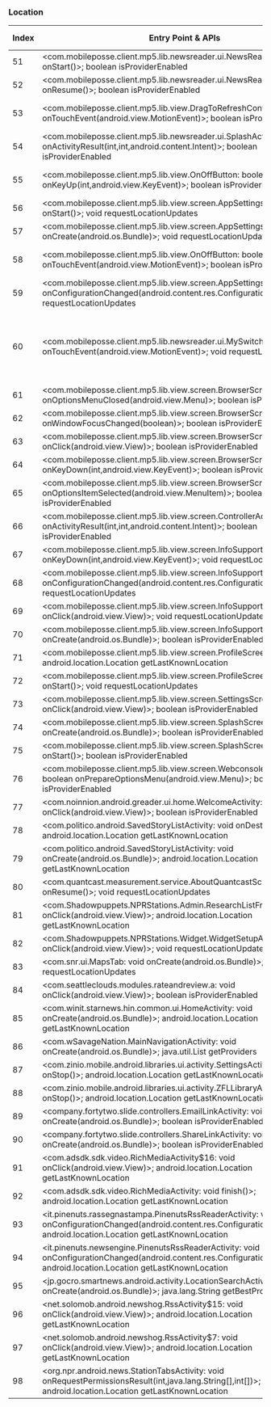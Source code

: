 ### Location
| Index | Entry Point & APIs | Screen shot | Resource id | Label |
| ------------- | ------------- | ------------- |-------------|-------------|
| 51 | <com.mobileposse.client.mp5.lib.newsreader.ui.NewsReaderActivity: void onStart()>; boolean isProviderEnabled | ![](C:\Users\hfu\Documents\COSMOS\output\py\Play_win8\News_Magazines\com.mobitiles.client\com.mobileposse.client.mp5.lib.newsreader.ui.NewsReaderActivity.png) |  | |
| 52 | <com.mobileposse.client.mp5.lib.newsreader.ui.NewsReaderActivity: void onResume()>; boolean isProviderEnabled | ![](C:\Users\hfu\Documents\COSMOS\output\py\Play_win8\News_Magazines\com.mobitiles.client\com.mobileposse.client.mp5.lib.newsreader.ui.NewsReaderActivity.png) |  | |
| 53 | <com.mobileposse.client.mp5.lib.view.DragToRefreshContainer: boolean onTouchEvent(android.view.MotionEvent)>; boolean isProviderEnabled | ![](C:\Users\hfu\Documents\COSMOS\output\py\Play_win8\News_Magazines\com.mobitiles.client\com.mobileposse.client.mp5.lib.newsreader.ui.NewsReaderActivity.png) | {'2131689601': <sensitive_component.SensitiveComponent.SensitiveView object at 0x0A3C26F0>} | |
| 54 | <com.mobileposse.client.mp5.lib.newsreader.ui.SplashActivity: void onActivityResult(int,int,android.content.Intent)>; boolean isProviderEnabled | ![](C:\Users\hfu\Documents\COSMOS\output\py\Play_win8\News_Magazines\com.mobitiles.client\com.mobileposse.client.mp5.lib.newsreader.ui.SplashActivity.png) |  | |
| 55 | <com.mobileposse.client.mp5.lib.view.OnOffButton: boolean onKeyUp(int,android.view.KeyEvent)>; boolean isProviderEnabled | ![](C:\Users\hfu\Documents\COSMOS\output\py\Play_win8\News_Magazines\com.mobitiles.client\com.mobileposse.client.mp5.lib.view.screen.InfoSupportScreen.png) | {'2131689953': <sensitive_component.SensitiveComponent.SensitiveView object at 0x0A224390>} | |
| 56 | <com.mobileposse.client.mp5.lib.view.screen.AppSettingsScreen: void onStart()>; void requestLocationUpdates | ![](C:\Users\hfu\Documents\COSMOS\output\py\Play_win8\News_Magazines\com.mobitiles.client\com.mobileposse.client.mp5.lib.view.screen.AppSettingsScreen.png) |  | |
| 57 | <com.mobileposse.client.mp5.lib.view.screen.AppSettingsScreen: void onCreate(android.os.Bundle)>; void requestLocationUpdates | ![](C:\Users\hfu\Documents\COSMOS\output\py\Play_win8\News_Magazines\com.mobitiles.client\com.mobileposse.client.mp5.lib.view.screen.AppSettingsScreen.png) |  | |
| 58 | <com.mobileposse.client.mp5.lib.view.OnOffButton: boolean onTouchEvent(android.view.MotionEvent)>; boolean isProviderEnabled | ![](C:\Users\hfu\Documents\COSMOS\output\py\Play_win8\News_Magazines\com.mobitiles.client\com.mobileposse.client.mp5.lib.view.screen.InfoSupportScreen.png) | {'2131689953': <sensitive_component.SensitiveComponent.SensitiveView object at 0x0A224950>} | |
| 59 | <com.mobileposse.client.mp5.lib.view.screen.AppSettingsScreen: void onConfigurationChanged(android.content.res.Configuration)>; void requestLocationUpdates | ![](C:\Users\hfu\Documents\COSMOS\output\py\Play_win8\News_Magazines\com.mobitiles.client\com.mobileposse.client.mp5.lib.view.screen.AppSettingsScreen.png) |  | |
| 60 | <com.mobileposse.client.mp5.lib.newsreader.ui.MySwitch: boolean onTouchEvent(android.view.MotionEvent)>; void requestLocationUpdates | ![](C:\Users\hfu\Documents\COSMOS\output\py\Play_win8\News_Magazines\com.mobitiles.client\com.mobileposse.client.mp5.lib.view.screen.AppSettingsScreen.png) | {'2131689647': <sensitive_component.SensitiveComponent.SensitiveView object at 0x0A4E9830>, '2131689646': <sensitive_component.SensitiveComponent.SensitiveView object at 0x0A4E96F0>, '2131689648': <sensitive_component.SensitiveComponent.SensitiveView object at 0x0A4E9ED0>} | |
| 61 | <com.mobileposse.client.mp5.lib.view.screen.BrowserScreen: void onOptionsMenuClosed(android.view.Menu)>; boolean isProviderEnabled | ![](C:\Users\hfu\Documents\COSMOS\output\py\Play_win8\News_Magazines\com.mobitiles.client\com.mobileposse.client.mp5.lib.view.screen.BrowserScreen.png) |  | |
| 62 | <com.mobileposse.client.mp5.lib.view.screen.BrowserScreen: void onWindowFocusChanged(boolean)>; boolean isProviderEnabled | ![](C:\Users\hfu\Documents\COSMOS\output\py\Play_win8\News_Magazines\com.mobitiles.client\com.mobileposse.client.mp5.lib.view.screen.BrowserScreen.png) |  | |
| 63 | <com.mobileposse.client.mp5.lib.view.screen.BrowserScreen: void onClick(android.view.View)>; boolean isProviderEnabled | ![](C:\Users\hfu\Documents\COSMOS\output\py\Play_win8\News_Magazines\com.mobitiles.client\com.mobileposse.client.mp5.lib.view.screen.BrowserScreen.png) |  | |
| 64 | <com.mobileposse.client.mp5.lib.view.screen.BrowserScreen: boolean onKeyDown(int,android.view.KeyEvent)>; boolean isProviderEnabled | ![](C:\Users\hfu\Documents\COSMOS\output\py\Play_win8\News_Magazines\com.mobitiles.client\com.mobileposse.client.mp5.lib.view.screen.BrowserScreen.png) |  | |
| 65 | <com.mobileposse.client.mp5.lib.view.screen.BrowserScreen: boolean onOptionsItemSelected(android.view.MenuItem)>; boolean isProviderEnabled | ![](C:\Users\hfu\Documents\COSMOS\output\py\Play_win8\News_Magazines\com.mobitiles.client\com.mobileposse.client.mp5.lib.view.screen.BrowserScreen.png) |  | |
| 66 | <com.mobileposse.client.mp5.lib.view.screen.ControllerActivity: void onActivityResult(int,int,android.content.Intent)>; boolean isProviderEnabled | ![](C:\Users\hfu\Documents\COSMOS\output\py\Play_win8\News_Magazines\com.mobitiles.client\com.mobileposse.client.mp5.lib.view.screen.ControllerActivity.png) |  | |
| 67 | <com.mobileposse.client.mp5.lib.view.screen.InfoSupportScreen: boolean onKeyDown(int,android.view.KeyEvent)>; void requestLocationUpdates | ![](C:\Users\hfu\Documents\COSMOS\output\py\Play_win8\News_Magazines\com.mobitiles.client\com.mobileposse.client.mp5.lib.view.screen.InfoSupportScreen.png) |  | |
| 68 | <com.mobileposse.client.mp5.lib.view.screen.InfoSupportScreen: void onConfigurationChanged(android.content.res.Configuration)>; void requestLocationUpdates | ![](C:\Users\hfu\Documents\COSMOS\output\py\Play_win8\News_Magazines\com.mobitiles.client\com.mobileposse.client.mp5.lib.view.screen.InfoSupportScreen.png) |  | |
| 69 | <com.mobileposse.client.mp5.lib.view.screen.InfoSupportScreen: void onClick(android.view.View)>; void requestLocationUpdates | ![](C:\Users\hfu\Documents\COSMOS\output\py\Play_win8\News_Magazines\com.mobitiles.client\com.mobileposse.client.mp5.lib.view.screen.InfoSupportScreen.png) |  | |
| 70 | <com.mobileposse.client.mp5.lib.view.screen.InfoSupportScreen: void onCreate(android.os.Bundle)>; boolean isProviderEnabled | ![](C:\Users\hfu\Documents\COSMOS\output\py\Play_win8\News_Magazines\com.mobitiles.client\com.mobileposse.client.mp5.lib.view.screen.InfoSupportScreen.png) |  | |
| 71 | <com.mobileposse.client.mp5.lib.view.screen.ProfileScreen: void finish()>; android.location.Location getLastKnownLocation | ![](C:\Users\hfu\Documents\COSMOS\output\py\Play_win8\News_Magazines\com.mobitiles.client\com.mobileposse.client.mp5.lib.view.screen.ProfileScreen.png) |  | |
| 72 | <com.mobileposse.client.mp5.lib.view.screen.ProfileScreen: void onStart()>; void requestLocationUpdates | ![](C:\Users\hfu\Documents\COSMOS\output\py\Play_win8\News_Magazines\com.mobitiles.client\com.mobileposse.client.mp5.lib.view.screen.ProfileScreen.png) |  | |
| 73 | <com.mobileposse.client.mp5.lib.view.screen.SettingsScreen: void onClick(android.view.View)>; boolean isProviderEnabled | ![](C:\Users\hfu\Documents\COSMOS\output\py\Play_win8\News_Magazines\com.mobitiles.client\com.mobileposse.client.mp5.lib.view.screen.SettingsScreen.png) |  | |
| 74 | <com.mobileposse.client.mp5.lib.view.screen.SplashScreen: void onCreate(android.os.Bundle)>; boolean isProviderEnabled | ![](C:\Users\hfu\Documents\COSMOS\output\py\Play_win8\News_Magazines\com.mobitiles.client\com.mobileposse.client.mp5.lib.view.screen.SplashScreen.png) |  | |
| 75 | <com.mobileposse.client.mp5.lib.view.screen.SplashScreen: void onStart()>; boolean isProviderEnabled | ![](C:\Users\hfu\Documents\COSMOS\output\py\Play_win8\News_Magazines\com.mobitiles.client\com.mobileposse.client.mp5.lib.view.screen.SplashScreen.png) |  | |
| 76 | <com.mobileposse.client.mp5.lib.view.screen.WebconsoleLogViewScreen: boolean onPrepareOptionsMenu(android.view.Menu)>; boolean isProviderEnabled | ![](C:\Users\hfu\Documents\COSMOS\output\py\Play_win8\News_Magazines\com.mobitiles.client\com.mobileposse.client.mp5.lib.view.screen.WebconsoleLogViewScreen.png) |  | |
| 77 | <com.noinnion.android.greader.ui.home.WelcomeActivity: void onClick(android.view.View)>; boolean isProviderEnabled | ![](C:\Users\hfu\Documents\COSMOS\output\py\Play_win8\News_Magazines\com.noinnion.android.greader.reader\com.noinnion.android.greader.ui.home.WelcomeActivity.png) |  | |
| 78 | <com.politico.android.SavedStoryListActivity: void onDestroy()>; android.location.Location getLastKnownLocation | ![](C:\Users\hfu\Documents\COSMOS\output\py\Play_win8\News_Magazines\com.politico.android\com.politico.android.SavedStoryListActivity.png) |  | |
| 79 | <com.politico.android.SavedStoryListActivity: void onCreate(android.os.Bundle)>; android.location.Location getLastKnownLocation | ![](C:\Users\hfu\Documents\COSMOS\output\py\Play_win8\News_Magazines\com.politico.android\com.politico.android.SavedStoryListActivity.png) |  | |
| 80 | <com.quantcast.measurement.service.AboutQuantcastScreen: void onResume()>; void requestLocationUpdates | ![](C:\Users\hfu\Documents\COSMOS\output\py\Play_win8\News_Magazines\com.salon.salonapp\com.quantcast.measurement.service.AboutQuantcastScreen.png) |  | |
| 81 | <com.Shadowpuppets.NPRStations.Admin.ResearchListFragment: void onClick(android.view.View)>; android.location.Location getLastKnownLocation | ![](C:\Users\hfu\Documents\COSMOS\output\py\Play_win8\News_Magazines\com.Shadowpuppets.NPRStations\com.Shadowpuppets.NPRStations.Admin.AdminResearchMainActivity.png) | {'2131099735': <sensitive_component.SensitiveComponent.SensitiveView object at 0x0AEFCCF0>} | |
| 82 | <com.Shadowpuppets.NPRStations.Widget.WidgetSetupActivity: void onClick(android.view.View)>; void requestLocationUpdates | ![](C:\Users\hfu\Documents\COSMOS\output\py\Play_win8\News_Magazines\com.Shadowpuppets.NPRStations\com.Shadowpuppets.NPRStations.Widget.WidgetSetupActivity.png) |  | |
| 83 | <com.snr.ui.MapsTab: void onCreate(android.os.Bundle)>; void requestLocationUpdates | ![](C:\Users\hfu\Documents\COSMOS\output\py\Play_win8\News_Magazines\com.snr\com.snr.ui.MapsTab.png) |  | |
| 84 | <com.seattleclouds.modules.rateandreview.a: void onClick(android.view.View)>; boolean isProviderEnabled | ![](C:\Users\hfu\Documents\COSMOS\output\py\Play_win8\News_Magazines\com.today.worldnews\com.seattleclouds.modules.rateandreview.NewRateAndCommentActivity.png) |  | |
| 85 | <com.winit.starnews.hin.common.ui.HomeActivity: void onCreate(android.os.Bundle)>; android.location.Location getLastKnownLocation | ![](C:\Users\hfu\Documents\COSMOS\output\py\Play_win8\News_Magazines\com.winit.starnews.hin\com.winit.starnews.hin.common.ui.HomeActivity.png) |  | |
| 86 | <com.wSavageNation.MainNavigationActivity: void onCreate(android.os.Bundle)>; java.util.List getProviders | ![](C:\Users\hfu\Documents\COSMOS\output\py\Play_win8\News_Magazines\com.wSavageNation\com.wSavageNation.MainNavigationActivity.png) |  | |
| 87 | <com.zinio.mobile.android.libraries.ui.activity.SettingsActivity: void onStop()>; android.location.Location getLastKnownLocation | ![](C:\Users\hfu\Documents\COSMOS\output\py\Play_win8\News_Magazines\com.zinio.mobile.android.libraries\com.zinio.mobile.android.libraries.ui.activity.SettingsActivity.png) |  | |
| 88 | <com.zinio.mobile.android.libraries.ui.activity.ZFLLibraryActivity: void onStop()>; android.location.Location getLastKnownLocation | ![](C:\Users\hfu\Documents\COSMOS\output\py\Play_win8\News_Magazines\com.zinio.mobile.android.libraries\com.zinio.mobile.android.libraries.ui.activity.ZFLLibraryActivity.png) |  | |
| 89 | <company.fortytwo.slide.controllers.EmailLinkActivity: void onCreate(android.os.Bundle)>; boolean isProviderEnabled | ![](C:\Users\hfu\Documents\COSMOS\output\py\Play_win8\News_Magazines\company.fortytwo.slide.app\company.fortytwo.slide.controllers.EmailLinkActivity.png) |  | |
| 90 | <company.fortytwo.slide.controllers.ShareLinkActivity: void onCreate(android.os.Bundle)>; boolean isProviderEnabled | ![](C:\Users\hfu\Documents\COSMOS\output\py\Play_win8\News_Magazines\company.fortytwo.slide.app\company.fortytwo.slide.controllers.ShareLinkActivity.png) |  | |
| 91 | <com.adsdk.sdk.video.RichMediaActivity$16: void onClick(android.view.View)>; android.location.Location getLastKnownLocation | ![](C:\Users\hfu\Documents\COSMOS\output\py\Play_win8\News_Magazines\it.pinenuts.technews\com.adsdk.sdk.video.RichMediaActivity.png) |  | |
| 92 | <com.adsdk.sdk.video.RichMediaActivity: void finish()>; android.location.Location getLastKnownLocation | ![](C:\Users\hfu\Documents\COSMOS\output\py\Play_win8\News_Magazines\it.pinenuts.technews\com.adsdk.sdk.video.RichMediaActivity.png) |  | |
| 93 | <it.pinenuts.rassegnastampa.PinenutsRssReaderActivity: void onConfigurationChanged(android.content.res.Configuration)>; android.location.Location getLastKnownLocation | ![](C:\Users\hfu\Documents\COSMOS\output\py\Play_win8\News_Magazines\it.pinenuts.rassegnastampa\it.pinenuts.rassegnastampa.PinenutsRssReaderActivity.png) |  | |
| 94 | <it.pinenuts.newsengine.PinenutsRssReaderActivity: void onConfigurationChanged(android.content.res.Configuration)>; android.location.Location getLastKnownLocation | ![](C:\Users\hfu\Documents\COSMOS\output\py\Play_win8\News_Magazines\it.pinenuts.technews\it.pinenuts.newsengine.PinenutsRssReaderActivity.png) |  | |
| 95 | <jp.gocro.smartnews.android.activity.LocationSearchActivity: void onCreate(android.os.Bundle)>; java.lang.String getBestProvider | ![](C:\Users\hfu\Documents\COSMOS\output\py\Play_win8\News_Magazines\jp.gocro.smartnews.android\jp.gocro.smartnews.android.activity.LocationSearchActivity.png) |  | |
| 96 | <net.solomob.android.newshog.RssActivity$15: void onClick(android.view.View)>; android.location.Location getLastKnownLocation | ![](C:\Users\hfu\Documents\COSMOS\output\py\Play_win8\News_Magazines\net.solomob.android.newshog\net.solomob.android.newshog.RssActivity.png) |  | |
| 97 | <net.solomob.android.newshog.RssActivity$7: void onClick(android.view.View)>; android.location.Location getLastKnownLocation | ![](C:\Users\hfu\Documents\COSMOS\output\py\Play_win8\News_Magazines\net.solomob.android.newshog\net.solomob.android.newshog.RssActivity.png) | {'2131558474': <sensitive_component.SensitiveComponent.SensitiveView object at 0x0AEBE450>} | |
| 98 | <org.npr.android.news.StationTabsActivity: void onRequestPermissionsResult(int,java.lang.String[],int[])>; android.location.Location getLastKnownLocation | ![](C:\Users\hfu\Documents\COSMOS\output\py\Play_win8\News_Magazines\org.npr.android.news\org.npr.android.news.StationTabsActivity.png) |  | |
